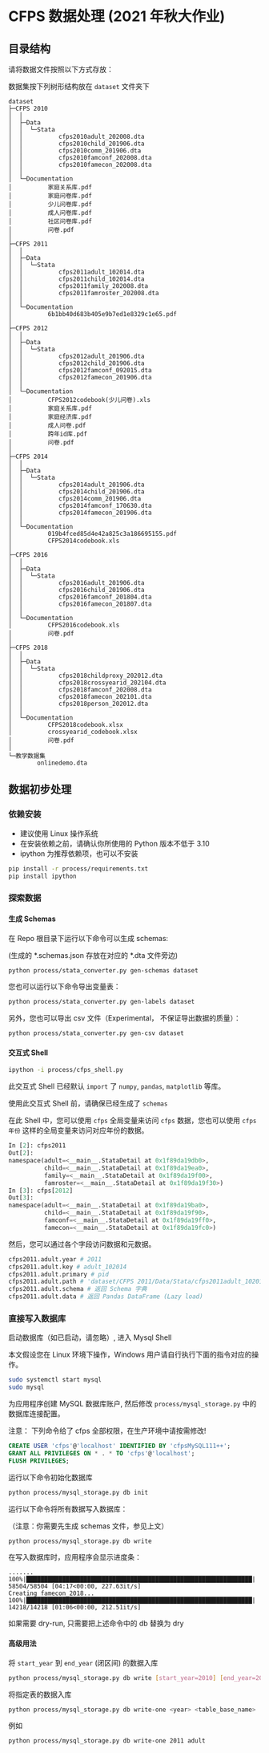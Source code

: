 # CFPS 数据处理 (2021 年秋大作业)

## 目录结构

请将数据文件按照以下方式存放：

数据集按下列树形结构放在 `dataset` 文件夹下

```
dataset
├─CFPS 2010
│  │
│  ├─Data
│  │  └─Stata
│  │          cfps2010adult_202008.dta
│  │          cfps2010child_201906.dta
│  │          cfps2010comm_201906.dta
│  │          cfps2010famconf_202008.dta
│  │          cfps2010famecon_202008.dta
│  │
│  └─Documentation
│          家庭关系库.pdf
│          家庭问卷库.pdf
│          少儿问卷库.pdf
│          成人问卷库.pdf
│          社区问卷库.pdf
│          问卷.pdf
│
├─CFPS 2011
│  │
│  ├─Data
│  │  └─Stata
│  │          cfps2011adult_102014.dta
│  │          cfps2011child_102014.dta
│  │          cfps2011family_202008.dta
│  │          cfps2011famroster_202008.dta
│  │
│  └─Documentation
│          6b1bb40d683b405e9b7ed1e8329c1e65.pdf
│
├─CFPS 2012
│  │
│  ├─Data
│  │  └─Stata
│  │          cfps2012adult_201906.dta
│  │          cfps2012child_201906.dta
│  │          cfps2012famconf_092015.dta
│  │          cfps2012famecon_201906.dta
│  │
│  └─Documentation
│          CFPS2012codebook(少儿问卷).xls
│          家庭关系库.pdf
│          家庭经济库.pdf
│          成人问卷.pdf
│          跨年id库.pdf
│          问卷.pdf
│
├─CFPS 2014
│  │
│  ├─Data
│  │  └─Stata
│  │          cfps2014adult_201906.dta
│  │          cfps2014child_201906.dta
│  │          cfps2014comm_201906.dta
│  │          cfps2014famconf_170630.dta
│  │          cfps2014famecon_201906.dta
│  │
│  └─Documentation
│          019b4fced85d4e42a825c3a186695155.pdf
│          CFPS2014codebook.xls
│
├─CFPS 2016
│  │
│  ├─Data
│  │  └─Stata
│  │          cfps2016adult_201906.dta
│  │          cfps2016child_201906.dta
│  │          cfps2016famconf_201804.dta
│  │          cfps2016famecon_201807.dta
│  │
│  └─Documentation
│          CFPS2016codebook.xls
│          问卷.pdf
│
├─CFPS 2018
│  │
│  ├─Data
│  │  └─Stata
│  │          cfps2018childproxy_202012.dta
│  │          cfps2018crossyearid_202104.dta
│  │          cfps2018famconf_202008.dta
│  │          cfps2018famecon_202101.dta
│  │          cfps2018person_202012.dta
│  │
│  └─Documentation
│          CFPS2018codebook.xlsx
│          crossyearid_codebook.xlsx
│          问卷.pdf
│
└─教学数据集
        onlinedemo.dta
```

## 数据初步处理

### 依赖安装

- 建议使用 Linux 操作系统
- 在安装依赖之前，请确认你所使用的 Python 版本不低于 3.10
- ipython 为推荐依赖项，也可以不安装

```bash
pip install -r process/requirements.txt
pip install ipython
```

### 探索数据

#### 生成 Schemas

在 Repo 根目录下运行以下命令可以生成 schemas:

(生成的 *.schemas.json 存放在对应的 *.dta 文件旁边)

```bash
python process/stata_converter.py gen-schemas dataset
```

您也可以运行以下命令导出变量表：

```bash
python process/stata_converter.py gen-labels dataset
```

另外，您也可以导出 csv 文件（Experimental， 不保证导出数据的质量）：

```bash
python process/stata_converter.py gen-csv dataset
```

#### 交互式 Shell

```bash
ipython -i process/cfps_shell.py
```

此交互式 Shell 已经默认 `import` 了 `numpy`, `pandas`, `matplotlib` 等库。

使用此交互式 Shell 前，请确保已经生成了 `schemas`

在此 Shell 中，您可以使用 `cfps` 全局变量来访问 `cfps` 数据，您也可以使用 `cfps年份` 这样的全局变量来访问对应年份的数据。

```python
In [2]: cfps2011
Out[2]: 
namespace(adult=<__main__.StataDetail at 0x1f89da19db0>,
          child=<__main__.StataDetail at 0x1f89da19ea0>,
          family=<__main__.StataDetail at 0x1f89da19f00>,
          famroster=<__main__.StataDetail at 0x1f89da19f30>)
In [3]: cfps[2012]
Out[3]: 
namespace(adult=<__main__.StataDetail at 0x1f89da19ba0>,
          child=<__main__.StataDetail at 0x1f89da19f90>,
          famconf=<__main__.StataDetail at 0x1f89da19ff0>,
          famecon=<__main__.StataDetail at 0x1f89da19fc0>)
```

然后，您可以通过各个字段访问数据和元数据。

```python
cfps2011.adult.year # 2011
cfps2011.adult.key # adult_102014
cfps2011.adult.primary # pid
cfps2011.adult.path # 'dataset/CFPS 2011/Data/Stata/cfps2011adult_102014.dta'
cfps2011.adult.schema # 返回 Schema 字典
cfps2011.adult.data # 返回 Pandas DataFrame (Lazy load)
```

### 直接写入数据库

启动数据库（如已启动，请忽略）, 进入 Mysql Shell

本文假设您在 Linux 环境下操作，Windows 用户请自行执行下面的指令对应的操作。

```sh
sudo systemctl start mysql
sudo mysql
```

为应用程序创建 MySQL 数据库账户, 然后修改 `process/mysql_storage.py` 中的数据库连接配置。

注意： 下列命令给了 cfps 全部权限，在生产环境中请按需修改!

```sql
CREATE USER 'cfps'@'localhost' IDENTIFIED BY 'cfpsMySQL111++';
GRANT ALL PRIVILEGES ON * . * TO 'cfps'@'localhost';
FLUSH PRIVILEGES;
```

运行以下命令初始化数据库

```sh
python process/mysql_storage.py db init
```

运行以下命令将所有数据写入数据库：

（注意：你需要先生成 schemas 文件，参见上文）

```sh
python process/mysql_storage.py db write
```

在写入数据库时，应用程序会显示进度条：

```output
.......
100%|███████████████████████████████████████████████████████████████| 58504/58504 [04:17<00:00, 227.63it/s]
Creating famecon_2018...
100%|███████████████████████████████████████████████████████████████| 14218/14218 [01:06<00:00, 212.51it/s]
```

如果需要 dry-run, 只需要把上述命令中的 db 替换为 dry

#### 高级用法

将 `start_year` 到 `end_year` (闭区间) 的数据入库

```sh
python process/mysql_storage.py db write [start_year=2010] [end_year=2018]
```

将指定表的数据入库

```sh
python process/mysql_storage.py db write-one <year> <table_base_name>
```

例如

```sh
python process/mysql_storage.py db write-one 2011 adult
```

